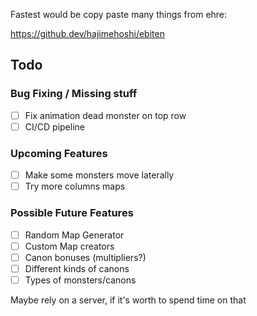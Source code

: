 Fastest would be copy paste many things from ehre:


https://github.dev/hajimehoshi/ebiten


## Todo 

### Bug Fixing / Missing stuff

- [ ] Fix animation dead monster on top row
- [ ] CI/CD pipeline

### Upcoming Features

- [ ] Make some monsters move laterally
- [ ] Try more columns maps

### Possible Future Features

- [ ] Random Map Generator
- [ ] Custom Map creators
- [ ] Canon bonuses (multipliers?)
- [ ] Different kinds of canons
- [ ] Types of monsters/canons

Maybe rely on a server, if it's worth to spend time on that
